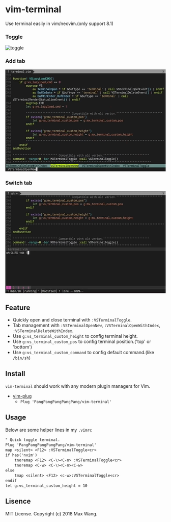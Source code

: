 # vim-terminal
Use terminal easily in vim/neovim.(only support 8.1)

### Toggle
![toggle](img/example.gif?raw=true)

### Add tab
![add](img/tab.gif?raw=true)

### Switch tab
![change](img/change_tab.gif?raw=true)

## Feature
* Quickly open and close terminal with `:VSTerminalToggle`.
* Tab management with `:VSTerminalOpenNew`, `:VSTerminalOpenWithIndex`, `:VSTerminalDeleteWithIndex`.
* Use `g:vs_terminal_custom_height` to config terminal height.
* Use `g:vs_terminal_custom_pos` to config terminal position.('top' or 'bottom')
* Use `g:vs_terminal_custom_command` to config default command.(like `/bin/sh`)


## Install
`vim-terminal` should work with any modern plugin managers for Vim.
* [vim-plug](https://github.com/junegunn/vim-plug)
  * `Plug 'PangPangPangPangPang/vim-terminal'`
  
## Usage
Below are some helper lines in my `.vimrc`

```vim
" Quick toggle terminal.
Plug 'PangPangPangPangPang/vim-terminal'
map <silent> <F12> :VSTerminalToggle<cr>
if has('nvim')
    tnoremap <F12> <C-\><C-n> :VSTerminalToggle<cr>
    tnoremap <C-w> <C-\><C-n><C-w>
else
    tmap <silent> <F12> <c-w>:VSTerminalToggle<cr>
endif
let g:vs_terminal_custom_height = 10
```

## Lisence
MIT License. Copyright (c) 2018 Max Wang.
